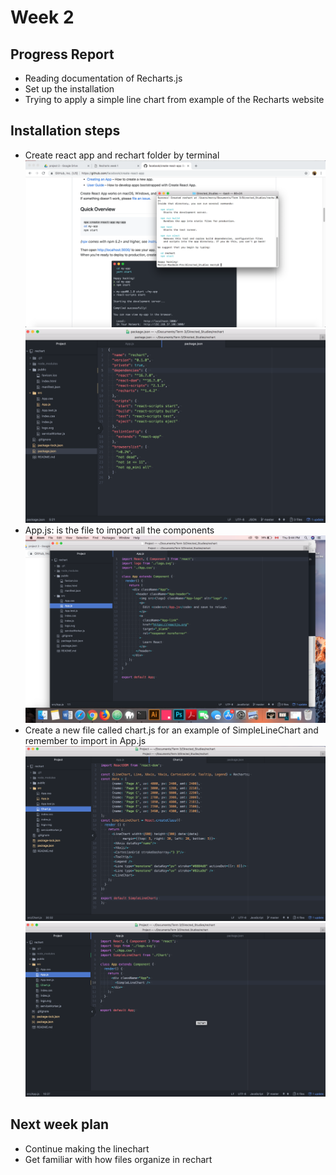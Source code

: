 # Week 2
## Progress Report
- Reading documentation of Recharts.js
- Set up the installation
- Trying to apply a simple line chart from example of the Recharts website
## Installation steps
- Create react app and rechart folder by terminal
![Install react app](../images/install_react_app.png)
![Reachart folder](../images/packagejs.png)
- App.js: is the file to import all the components
![App.js](../images/app.png)
- Create a new file called chart.js for an example of SimpleLineChart and remember to import in App.js
![Chart.js](../images/chartjs.png)
![App.js with linechart](../images/appjs_linechart.png)

## Next week plan
- Continue making the linechart
- Get familiar with how files organize in rechart






